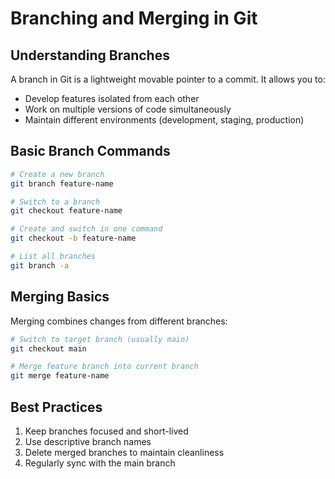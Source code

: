 # Branching and Merging in Git

## Understanding Branches

A branch in Git is a lightweight movable pointer to a commit. It allows you to:
- Develop features isolated from each other
- Work on multiple versions of code simultaneously
- Maintain different environments (development, staging, production)

## Basic Branch Commands

```bash
# Create a new branch
git branch feature-name

# Switch to a branch
git checkout feature-name

# Create and switch in one command
git checkout -b feature-name

# List all branches
git branch -a
```

## Merging Basics

Merging combines changes from different branches:

```bash
# Switch to target branch (usually main)
git checkout main

# Merge feature branch into current branch
git merge feature-name
```

## Best Practices

1. Keep branches focused and short-lived
2. Use descriptive branch names
3. Delete merged branches to maintain cleanliness
4. Regularly sync with the main branch

